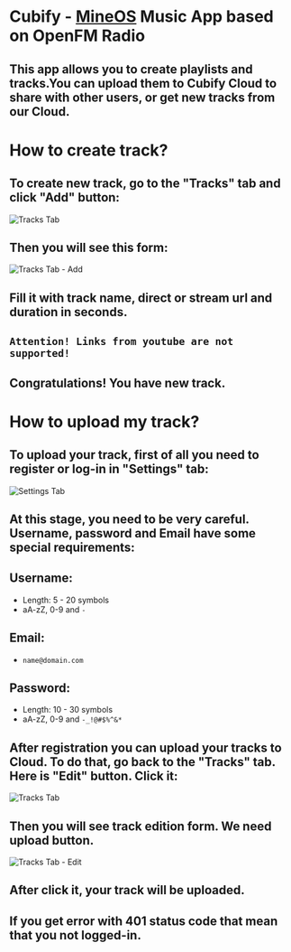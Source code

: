 # Cubify - [MineOS](https://github.com/IgorTimofeev/MineOS) Music App based on OpenFM Radio

## This app allows you to create playlists and tracks.You can upload them to Cubify Cloud to share with other users, or get new tracks from our Cloud. 

# How to create track?
## To create new track, go to the "Tracks" tab and click "Add" button:
![Tracks Tab](https://user-images.githubusercontent.com/53402621/119512811-55eb2400-bd7c-11eb-9e28-938a7662e8b8.png)
## Then you will see this form:
![Tracks Tab - Add](https://user-images.githubusercontent.com/53402621/119513012-8468ff00-bd7c-11eb-9321-51d3d8a3d1a8.png)
## Fill it with track name, direct or stream url and duration in seconds.
## `Attention! Links from youtube are not supported!`
## Congratulations! You have new track.

# How to upload my track?
## To upload your track, first of all you need to register or log-in in "Settings" tab:
![Settings Tab](https://user-images.githubusercontent.com/53402621/119513395-da3da700-bd7c-11eb-89dc-70922bcb1aa2.png)
## At this stage, you need to be very careful. Username, password and Email have some special requirements:
## Username:
- Length: 5 - 20 symbols
- aA-zZ, 0-9 and `-`
## Email:
- `name@domain.com`
## Password:
- Length: 10 - 30 symbols
- aA-zZ, 0-9 and `-_!@#$%^&*`

## After registration you can upload your tracks to Cloud. To do that, go back to the "Tracks" tab. Here is "Edit" button. Click it:
![Tracks Tab](https://user-images.githubusercontent.com/53402621/119512811-55eb2400-bd7c-11eb-9e28-938a7662e8b8.png)
## Then you will see track edition form. We need upload button.
![Tracks Tab - Edit](https://user-images.githubusercontent.com/53402621/119515566-a6fc1780-bd7e-11eb-83d4-aec0128ab886.png)
## After click it, your track will be uploaded.
## If you get error with 401 status code that mean that you not logged-in.
